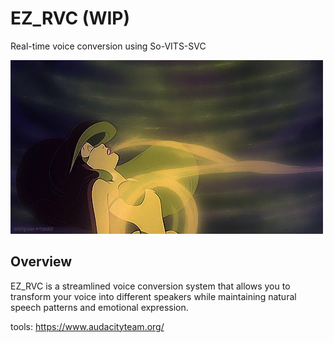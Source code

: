 # EZ_RVC (WIP)
Real-time voice conversion using So-VITS-SVC

![Voice Conversion Demo](./app/images/little_mermaid_voice.gif)

## Overview
EZ_RVC is a streamlined voice conversion system that allows you to transform your voice into different speakers while maintaining natural speech patterns and emotional expression.

tools:
https://www.audacityteam.org/
